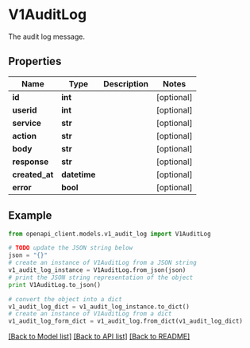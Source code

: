 # V1AuditLog

The audit log message.

## Properties

Name | Type | Description | Notes
------------ | ------------- | ------------- | -------------
**id** | **int** |  | [optional] 
**userid** | **int** |  | [optional] 
**service** | **str** |  | [optional] 
**action** | **str** |  | [optional] 
**body** | **str** |  | [optional] 
**response** | **str** |  | [optional] 
**created_at** | **datetime** |  | [optional] 
**error** | **bool** |  | [optional] 

## Example

```python
from openapi_client.models.v1_audit_log import V1AuditLog

# TODO update the JSON string below
json = "{}"
# create an instance of V1AuditLog from a JSON string
v1_audit_log_instance = V1AuditLog.from_json(json)
# print the JSON string representation of the object
print V1AuditLog.to_json()

# convert the object into a dict
v1_audit_log_dict = v1_audit_log_instance.to_dict()
# create an instance of V1AuditLog from a dict
v1_audit_log_form_dict = v1_audit_log.from_dict(v1_audit_log_dict)
```
[[Back to Model list]](../README.md#documentation-for-models) [[Back to API list]](../README.md#documentation-for-api-endpoints) [[Back to README]](../README.md)



